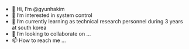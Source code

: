 - 👋 Hi, I’m @gyunhakim
- 👀 I’m interested in system control
- 🌱 I’m currently learning as technical research personnel during 3 years at south korea
- 💞️ I’m looking to collaborate on ...
- 📫 How to reach me ...

<!---
gyunhakim/gyunhakim is a ✨ special ✨ repository because its `README.md` (this file) appears on your GitHub profile.
You can click the Preview link to take a look at your changes.
--->
